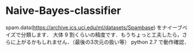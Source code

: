 # Naive-Bayes-classifier
spam.data(https://archive.ics.uci.edu/ml/datasets/Spambase) をナイーブベイズで分類します．
大体 9 割くらいの精度です．もうちょっと工夫したら，さらに上がるかもしれません．（最後の3次元の扱い等）
python 2.7 で動作確認．
